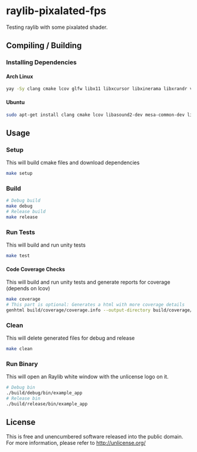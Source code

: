 # raylib-pixalated-fps

Testing raylib with some pixalated shader.

## Compiling / Building

### Installing Dependencies

#### Arch Linux
```bash
yay -Sy clang cmake lcov glfw libx11 libxcursor libxinerama libxrandr vulkan-headers xorg-server-devel xorg-xinput
```

#### Ubuntu
```bash
sudo apt-get install clang cmake lcov libasound2-dev mesa-common-dev libx11-dev libxrandr-dev libxi-dev xorg-dev libgl1-mesa-dev libglu1-mesa-dev
```

## Usage

### Setup
This will build cmake files and download dependencies
```bash
make setup
```

### Build
```bash
# Debug build
make debug
# Release build
make release
```

### Run Tests
This will build and run unity tests
```bash
make test
```

#### Code Coverage Checks
This will build and run unity tests and generate reports for coverage (depends on lcov)
```bash
make coverage
# This part is optional: Generates a html with more coverage details
genhtml build/coverage/coverage.info --output-directory build/coverage/out
```

### Clean
This will delete generated files for debug and release
```bash
make clean
```

### Run Binary
This will open an Raylib white window with the unlicense logo on it.
```bash
# Debug bin
./build/debug/bin/example_app
# Release bin
./build/release/bin/example_app
```

## License
This is free and unencumbered software released into the public domain.  
For more information, please refer to <http://unlicense.org/>
